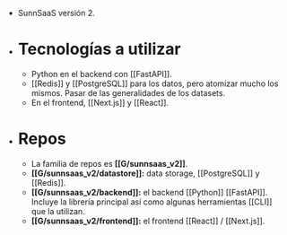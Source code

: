 - SunnSaaS versión 2.
- # Tecnologías a utilizar
  - Python en el backend con [[FastAPI]].
  - [[Redis]] y [[PostgreSQL]] para los datos, pero atomizar mucho los mismos. Pasar de las generalidades de los datasets.
  - En el frontend, [[Next.js]] y [[React]].
- # Repos
  - La familia de repos es **[[G/sunnsaas_v2]]**.
  - **[[G/sunnsaas_v2/datastore]]:** data storage, [[PostgreSQL]] y [[Redis]].
  - **[[G/sunnsaas_v2/backend]]:** el backend [[Python]] [[FastAPI]]. Incluye la librería principal así como algunas herramientas [[CLI]] que la utilizan.
  - **[[G/sunnsaas_v2/frontend]]:** el frontend [[React]] / [[Next.js]].